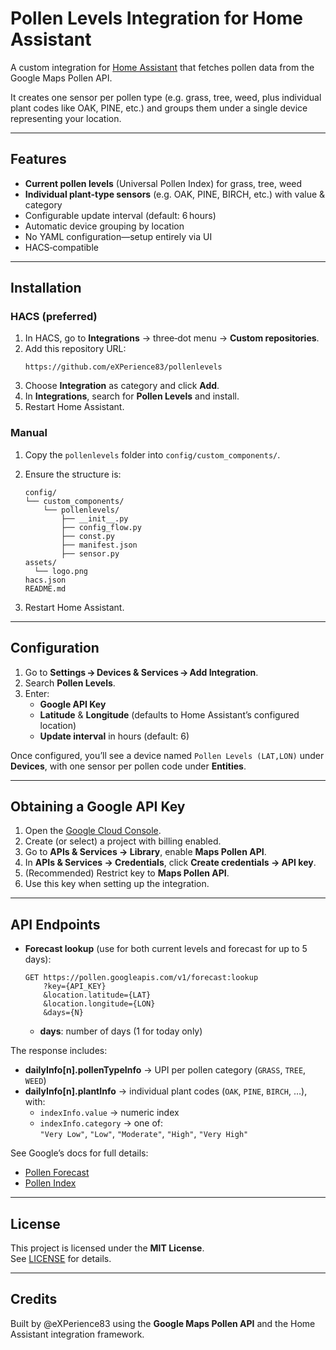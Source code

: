 # Pollen Levels Integration for Home Assistant

A custom integration for [Home Assistant](https://www.home-assistant.io) that fetches pollen data from the Google Maps Pollen API.

It creates one sensor per pollen type (e.g. grass, tree, weed, plus individual plant codes like OAK, PINE, etc.) and groups them under a single device representing your location.

---

## Features

- **Current pollen levels** (Universal Pollen Index) for grass, tree, weed  
- **Individual plant‑type sensors** (e.g. OAK, PINE, BIRCH, etc.) with value & category  
- Configurable update interval (default: 6 hours)  
- Automatic device grouping by location  
- No YAML configuration—setup entirely via UI  
- HACS‑compatible

---

## Installation

### HACS (preferred)

1. In HACS, go to **Integrations** → three‑dot menu → **Custom repositories**.  
2. Add this repository URL:  
   ```
   https://github.com/eXPerience83/pollenlevels
   ```  
3. Choose **Integration** as category and click **Add**.  
4. In **Integrations**, search for **Pollen Levels** and install.  
5. Restart Home Assistant.

### Manual

1. Copy the `pollenlevels` folder into `config/custom_components/`.  
2. Ensure the structure is:
   ```
   config/
   └── custom_components/
       └── pollenlevels/
           ├── __init__.py
           ├── config_flow.py
           ├── const.py
           ├── manifest.json
           ├── sensor.py
   assets/
     └── logo.png
   hacs.json
   README.md
   ```

3. Restart Home Assistant.

---

## Configuration

1. Go to **Settings → Devices & Services → Add Integration**.  
2. Search **Pollen Levels**.  
3. Enter:
   - **Google API Key**  
   - **Latitude** & **Longitude** (defaults to Home Assistant’s configured location)  
   - **Update interval** in hours (default: 6)

Once configured, you’ll see a device named `Pollen Levels (LAT,LON)` under **Devices**, with one sensor per pollen code under **Entities**.

---

## Obtaining a Google API Key

1. Open the [Google Cloud Console](https://console.cloud.google.com/).  
2. Create (or select) a project with billing enabled.  
3. Go to **APIs & Services → Library**, enable **Maps Pollen API**.  
4. In **APIs & Services → Credentials**, click **Create credentials → API key**.  
5. (Recommended) Restrict key to **Maps Pollen API**.  
6. Use this key when setting up the integration.

---

## API Endpoints

- **Forecast lookup** (use for both current levels and forecast for up to 5 days):
  ```
  GET https://pollen.googleapis.com/v1/forecast:lookup
      ?key={API_KEY}
      &location.latitude={LAT}
      &location.longitude={LON}
      &days={N}
  ```
  - **days**: number of days (1 for today only)

The response includes:

- **dailyInfo[n].pollenTypeInfo** → UPI per pollen category (`GRASS`, `TREE`, `WEED`)
- **dailyInfo[n].plantInfo** → individual plant codes (`OAK`, `PINE`, `BIRCH`, …), with:
  - `indexInfo.value` → numeric index  
  - `indexInfo.category` → one of:  
    `"Very Low"`, `"Low"`, `"Moderate"`, `"High"`, `"Very High"`

See Google’s docs for full details:  
- [Pollen Forecast](https://developers.google.com/maps/documentation/pollen/forecast)  
- [Pollen Index](https://developers.google.com/maps/documentation/pollen/pollen-index)

---

## License

This project is licensed under the **MIT License**.  
See [LICENSE](LICENSE) for details.

---

## Credits

Built by @eXPerience83 using the **Google Maps Pollen API** and the Home Assistant integration framework.
